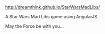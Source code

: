 http://dreamthink.github.io/StarWarsMadLibs/

A Star Wars Mad Libs game using AngularJS.

May the Force be with you...